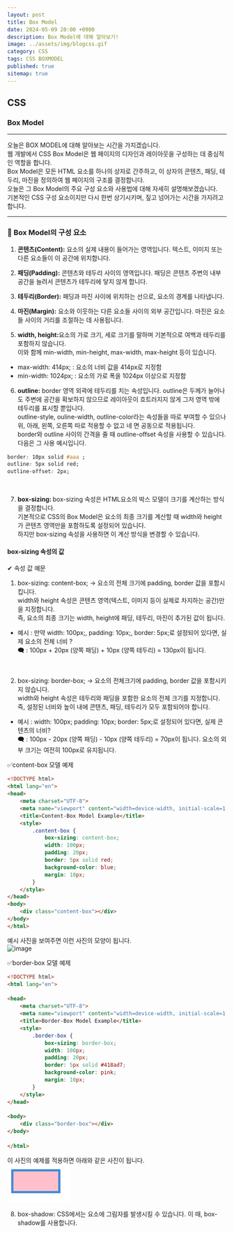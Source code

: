 ```yaml
---
layout: post
title: Box Model
date: 2024-05-09 20:00 +0900
description: Box Model에 대해 알아보기!
image: ../assets/img/blogcss.gif
category: CSS
tags: CSS BOXMODEL
published: true
sitemap: true
---
```


## CSS

### Box Model

<hr>

오늘은 BOX MODEL에 대해 알아보는 시간을 가지겠습니다.<br>
웹 개발에서 CSS Box Model은 웹 페이지의 디자인과 레이아웃을 구성하는 데 중심적인 역할을 합니다.<br>
Box Model은 모든 HTML 요소를 하나의 상자로 간주하고, 이 상자의 콘텐츠, 패딩, 테두리, 마진을 정의하여 웹 페이지의 구조를 결정합니다. <br>
오늘은 그 Box Model의 주요 구성 요소와 사용법에 대해 자세히 설명해보겠습니다.<br>
기본적인 CSS 구성 요소이지만 다시 한번 상기시키며, 짚고 넘어가는 시간을 가지려고 합니다.

<hr>

### 🎈 Box Model의 구성 요소

1) <b> 콘텐츠(Content):</b> 요소의 실제 내용이 들어가는 영역입니다. 텍스트, 이미지 또는 다른 요소들이 이 공간에 위치합니다.

2) <b>패딩(Padding):</b> 콘텐츠와 테두리 사이의 영역입니다. 패딩은 콘텐츠 주변의 내부 공간을 늘려서 콘텐츠가 테두리에 닿지 않게 합니다.

3) <b>테두리(Border):</b> 패딩과 마진 사이에 위치하는 선으로, 요소의 경계를 나타냅니다.

4) <b>마진(Margin):</b> 요소와 이웃하는 다른 요소들 사이의 외부 공간입니다. 마진은 요소들 사이의 거리를 조절하는 데 사용됩니다.

5) <b>width, height:</b>요소의 가로 크기, 세로 크기를 말하며 기본적으로 여백과 테두리를 포함하지 않습니다.<br>
이와 함께 min-width, min-height, max-width, max-height 등이 있습니다.<br>
- max-width: 414px; : 요소의 너비 값을 414px로 지정함
- min-width: 1024px; : 요소의 가로 폭을 1024px 이상으로 지정함

6) <b>outline:</b> border 영역 외곽에 테두리를 치는 속성입니다.
outline은 두께가 늘어나도 주변에 공간을 확보하지 않으므로 레이아웃이 흐트러지지 않게 그저 영역 밖에 테두리를 표시할 뿐입니다.<br>
outline-style, ouline-width, outline-color라는 속성들을 따로 부여할 수 있으나 위, 아래, 왼쪽, 오른쪽 따로 적용할 수 없고 네 면 공동으로 적용됩니다.<br>
border와 outline 사이의 간격을 줄 때 outline-offset 속성을 사용할 수 있습니다.<br>
다음은 그 사용 예시입니다.
````css
border: 10px solid #aaa ;
outline: 5px solid red;
outline-offset: 2px;
````
<br>

7) <b>box-sizing: </b> box-sizing 속성은 HTML요소의 박스 모델이 크기를 계산하는 방식을 결정합니다.<br>
기본적으로 CSS의 Box Model은 요소의 최종 크기를 계산할 때 width와 height가 콘텐츠 영역만을 포함하도록 설정되어 있습니다. <br>
하지만 box-sizing 속성을 사용하면 이 계산 방식을 변경할 수 있습니다.

#### box-sizing 속성의 값
✔ 속성 값 예문
1. box-sizing: content-box; -> 요소의 전체 크기에 padding, border 값을 포함시킵니다.<br>
width와 height 속성은 콘텐츠 영역(텍스트, 이미지 등이 실제로 차지하는 공간)만을 지정합니다.<br>
즉, 요소의 최종 크기는 width, height에 패딩, 테두리, 마진이 추가된 값이 됩니다.<br>
- 예시 : 만약 width: 100px;, padding: 10px;, border: 5px;로 설정되어 있다면, 실제 요소의 전체 너비 ? <br>
🗨 : 100px + 20px (양쪽 패딩) + 10px (양쪽 테두리) = 130px이 됩니다.
<br>

2. box-sizing: border-box; -> 요소의 전체크기에 padding, border 값을 포함시키지 않습니다.<br>
width와 height 속성은 테두리와 패딩을 포함한 요소의 전체 크기를 지정합니다.<br>
즉, 설정된 너비와 높이 내에 콘텐츠, 패딩, 테두리가 모두 포함되어야 합니다.
- 예시 : width: 100px; padding: 10px; border: 5px;로 설정되어 있다면, 실제 콘텐츠의 너비? <br>
🗨 : 100px - 20px (양쪽 패딩) - 10px (양쪽 테두리) = 70px이 됩니다. 요소의 외부 크기는 여전히 100px로 유지됩니다.<br>

✅content-box 모델 예제<br>
````html
<!DOCTYPE html>
<html lang="en">
<head>
    <meta charset="UTF-8">
    <meta name="viewport" content="width=device-width, initial-scale=1.0">
    <title>Content-Box Model Example</title>
    <style>
        .content-box {
            box-sizing: content-box;
            width: 100px;
            padding: 20px;
            border: 5px solid red;
            background-color: blue;
            margin: 10px;
        }
    </style>
</head>
<body>
    <div class="content-box"></div>
</body>
</html>
````

예시 사진을 보여주면 이런 사진의 모양이 됩니다.<br>
![image](https://github.com/Hyeji1364/class2024/assets/161557112/f35ef4bd-183d-4503-b288-4813b6a40ca0)

✅border-box 모델 예제<br>
````html
<!DOCTYPE html>
<html lang="en">

<head>
    <meta charset="UTF-8">
    <meta name="viewport" content="width=device-width, initial-scale=1.0">
    <title>Border-Box Model Example</title>
    <style>
        .border-box {
            box-sizing: border-box;
            width: 100px;
            padding: 20px;
            border: 5px solid #418ad7;
            background-color: pink;
            margin: 10px;
        }
    </style>
</head>

<body>
    <div class="border-box"></div>
</body>

</html>
````
이 사진의 예제를 적용하면 아래와 같은 사진이 됩니다.<br>
![alt text](image-5.png)
<br>

8) box-shadow: CSS에서는 요소에 그림자를 발생시킬 수 있습니다. 이 때, box-shadow를 사용합니다.

